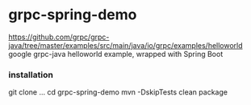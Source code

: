 # grpc-spring-demo
https://github.com/grpc/grpc-java/tree/master/examples/src/main/java/io/grpc/examples/helloworld  
google grpc-java helloworld example, wrapped with Spring Boot  
  
  
  
### installation   

git clone ...
cd grpc-spring-demo
mvn -DskipTests clean package


